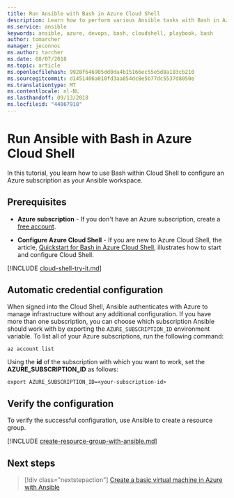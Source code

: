 ```yaml
---
title: Run Ansible with Bash in Azure Cloud Shell
description: Learn how to perform various Ansible tasks with Bash in Azure Cloud Shell
ms.service: ansible
keywords: ansible, azure, devops, bash, cloudshell, playbook, bash
author: tomarcher
manager: jeconnoc
ms.author: tarcher
ms.date: 08/07/2018
ms.topic: article
ms.openlocfilehash: 9928f646905dd0da4b15166ec55e5d8a183cb210
ms.sourcegitcommit: d1451406a010fd3aa854dc8e5b77dc5537d8050e
ms.translationtype: MT
ms.contentlocale: nl-NL
ms.lasthandoff: 09/13/2018
ms.locfileid: "44867918"
---
```

# <a name="run-ansible-with-bash-in-azure-cloud-shell"></a>Run Ansible with Bash in Azure Cloud Shell

In this tutorial, you learn how to use Bash within Cloud Shell to configure an Azure subscription as your Ansible workspace. 

## <a name="prerequisites"></a>Prerequisites

- **Azure subscription** - If you don't have an Azure subscription, create a [free account](https://azure.microsoft.com/free/?ref=microsoft.com&utm_source=microsoft.com&utm_medium=docs&utm_campaign=visualstudio).

- **Configure Azure Cloud Shell** - If you are new to Azure Cloud Shell, the article, [Quickstart for Bash in Azure Cloud Shell](https://docs.microsoft.com/azure/cloud-shell/quickstart), illustrates how to start and configure Cloud Shell. 

[!INCLUDE [cloud-shell-try-it.md](../../includes/cloud-shell-try-it.md)]

## <a name="automatic-credential-configuration"></a>Automatic credential configuration

When signed into the Cloud Shell, Ansible authenticates with Azure to manage infrastructure without any additional configuration. If you have more than one subscription, you can choose which subscription Ansible should work with by exporting the `AZURE_SUBSCRIPTION_ID` environment variable. To list all of your Azure subscriptions, run the following command:

```azurecli-interactive
az account list
```

Using the **id** of the subscription with which you want to work, set the **AZURE_SUBSCRIPTION_ID** as follows:

```azurecli-interactive
export AZURE_SUBSCRIPTION_ID=<your-subscription-id>
```

## <a name="verify-the-configuration"></a>Verify the configuration
To verify the successful configuration, use Ansible to create a resource group.

[!INCLUDE [create-resource-group-with-ansible.md](../../includes/ansible-create-resource-group.md)]

## <a name="next-steps"></a>Next steps

> [!div class="nextstepaction"] 
> [Create a basic virtual machine in Azure with Ansible](/azure/virtual-machines/linux/ansible-create-vm)